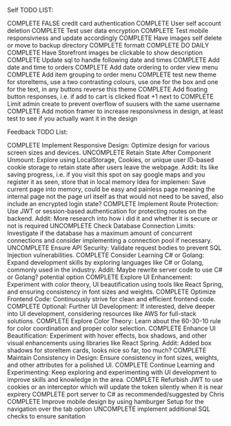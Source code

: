 Self TODO LIST:

COMPLETE FALSE credit card authentication
COMPLETE User self account deletion 
COMPLETE Test user data encryption 
COMPLETE Test mobile responsivness and update accordingly 
COMPLETE Have images self delete or move to backup directory 
COMPLETE formatt COMPLETE DO DAILY
COMPLETE Have Storefront images be clickable to show description 
COMPLETE Update sql to handle following date and times
COMPLETE Add date and time to orders 
COMPLETE Add date ordering to order view menu 
COMPLETE Add item grouping to order menu 
COMPLETE test new theme for storeItems, use a two contrasting colours, use one for the box and one for the text, in any buttons reverse this theme 
COMPLETE Add floating button responses, i.e. if add to cart is clicked float +1 next to 
COMPLETE Limit admin create to prevent overflow of suusers with the same username
COMPLETE Add motion framer to increase responsivness in design, at least test to see if you actually want it in the design 

Feedback TODO List:

COMPLETE Implement Responsive Design: Optimize design for various screen sizes and devices.
UNCOMPLETE Retain State After Component Unmount: Explore using LocalStorage, Cookies, or unique user ID-based cookie storage to retain state after users leave the webpage.
    Addit: 
        Its like saving progress, i.e. if you visit this spot on say google maps and you register it as seen, store that in local memory 
            Idea for implemen:
                Save current page into memory, could be easy and painless page meaning the internal page not the page url itself as that would not need to be saved, also include an encrypted login state?
COMPLETE Implement Route Protection: Use JWT or session-based authentication for protecting routes on the backend.
    Addit: 
        More research into how i did it and whether it is secure or not is required 
UNCOMPLETE Check Database Connection Limits: Investigate if the database has a maximum amount of concurrent connections and consider implementing a connection pool if necessary.
UNCOMPLETE Ensure API Security: Validate request bodies to prevent SQL Injection vulnerabilities.
COMPLETE Consider Learning C# or Golang: Expand development skills by exploring languages like C# or Golang, commonly used in the industry.
    Addit: 
        Maybe rewrite server code to use C# or Golang? potential option
COMPLETE Explore UI Enhancement: Experiment with color theory, UI beautification using tools like React Spring, and ensuring consistency in font sizes and weights.
COMPLETE Optimize Frontend Code: Continuously strive for clean and efficient frontend code.
COMPLETE Optional: Further UI Development: If interested, delve deeper into UI development, considering resources like AWS for full-stack solutions.
COMPLETE Explore Color Theory: Learn about the 60-30-10 rule for color coordination and proper color selection.
COMPLETE Enhance UI Beautification: Experiment with hover effects, box shadows, and other visual enhancements using libraries like React Spring.
    Addit: 
        Added box shadows for storeItem cards, looks nice so far, too much?
COMPLETE Maintain Consistency in Design: Ensure consistency in font sizes, weights, and other attributes for a polished UI.
COMPLETE Continue Learning and Experimenting: Keep exploring and experimenting with UI development to improve skills and knowledge in the area.
COMPLETE Refurbish JWT to use cookies or an interceptor which will update the token silently when it is near expirery 
COMPLETE port server to C# as recommended/suggested by Chris
COMPLETE Improve mobile design by using hamburger Setup for the navigation over the tab option
UNCOMPLETE implement additional SQL checks to ensure sanitation 